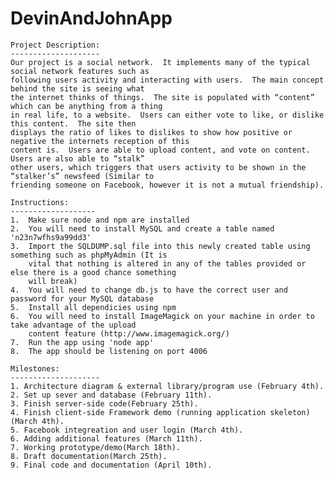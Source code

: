 DevinAndJohnApp
===============

    Project Description:
    --------------------
    Our project is a social network.  It implements many of the typical social network features such as
    following users activity and interacting with users.  The main concept behind the site is seeing what
    the internet thinks of things.  The site is populated with “content” which can be anything from a thing
    in real life, to a website.  Users can either vote to like, or dislike this content.  The site then
    displays the ratio of likes to dislikes to show how positive or negative the internets reception of this
    content is.  Users are able to upload content, and vote on content.  Users are also able to “stalk”
    other users, which triggers that users activity to be shown in the “stalker’s” newsfeed (Similar to
    friending someone on Facebook, however it is not a mutual friendship). 
    
    Instructions:
    -------------------
    1.  Make sure node and npm are installed
    2.  You will need to install MySQL and create a table named 'n23n7wfhs9a99dd3'
    3.  Import the SQLDUMP.sql file into this newly created table using something such as phpMyAdmin (It is 
        vital that nothing is altered in any of the tables provided or else there is a good chance something
        will break)
    4.  You will need to change db.js to have the correct user and password for your MySQL database
    5.  Install all dependicies using npm
    6.  You will need to install ImageMagick on your machine in order to take advantage of the upload
        content feature (http://www.imagemagick.org/)
    7.  Run the app using 'node app'
    8.  The app should be listening on port 4006
    
    Milestones:
    --------------------
    1. Architecture diagram & external library/program use (February 4th).
    2. Set up sever and database (February 11th).
    3. Finish server-side code(February 25th).
    4. Finish client-side Framework demo (running application skeleton)(March 4th).
    5. Facebook integreation and user login (March 4th).
    6. Adding additional features (March 11th).
    7. Working prototype/demo(March 18th).
    8. Draft documentation(March 25th).
    9. Final code and documentation (April 10th).
